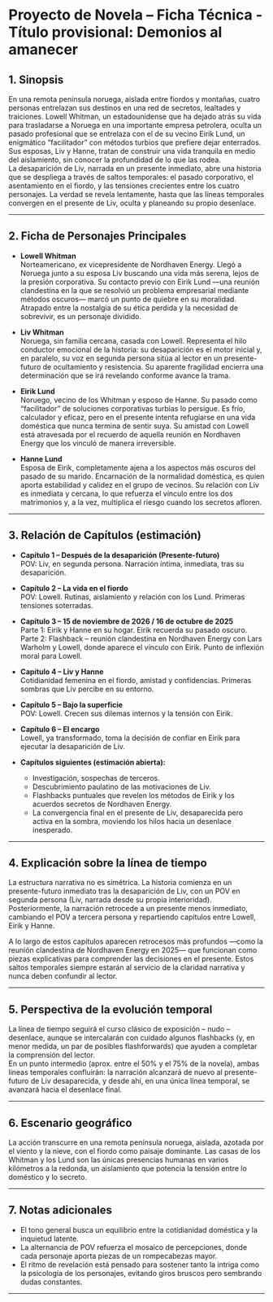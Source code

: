 # Proyecto de Novela – Ficha Técnica - Título provisional: Demonios al amanecer

## 1. Sinopsis
En una remota península noruega, aislada entre fiordos y montañas, cuatro personas entrelazan sus destinos en una red de secretos, lealtades y traiciones. Lowell Whitman, un estadounidense que ha dejado atrás su vida para trasladarse a Noruega en una importante empresa petrolera, oculta un pasado profesional que se entrelaza con el de su vecino Eirik Lund, un enigmático “facilitador” con métodos turbios que prefiere dejar enterrados. Sus esposas, Liv y Hanne, tratan de construir una vida tranquila en medio del aislamiento, sin conocer la profundidad de lo que las rodea.  
La desaparición de Liv, narrada en un presente inmediato, abre una historia que se despliega a través de saltos temporales: el pasado corporativo, el asentamiento en el fiordo, y las tensiones crecientes entre los cuatro personajes. La verdad se revela lentamente, hasta que las líneas temporales convergen en el presente de Liv, oculta y planeando su propio desenlace.

---

## 2. Ficha de Personajes Principales

- **Lowell Whitman**  
  Norteamericano, ex vicepresidente de Nordhaven Energy. Llegó a Noruega junto a su esposa Liv buscando una vida más serena, lejos de la presión corporativa. Su contacto previo con Eirik Lund —una reunión clandestina en la que se resolvió un problema empresarial mediante métodos oscuros— marcó un punto de quiebre en su moralidad. Atrapado entre la nostalgia de su ética perdida y la necesidad de sobrevivir, es un personaje dividido.

- **Liv Whitman**  
  Noruega, sin familia cercana, casada con Lowell. Representa el hilo conductor emocional de la historia: su desaparición es el motor inicial y, en paralelo, su voz en segunda persona sitúa al lector en un presente-futuro de ocultamiento y resistencia. Su aparente fragilidad encierra una determinación que se irá revelando conforme avance la trama.

- **Eirik Lund**  
  Noruego, vecino de los Whitman y esposo de Hanne. Su pasado como “facilitador” de soluciones corporativas turbias lo persigue. Es frío, calculador y eficaz, pero en el presente intenta refugiarse en una vida doméstica que nunca termina de sentir suya. Su amistad con Lowell está atravesada por el recuerdo de aquella reunión en Nordhaven Energy que los vinculó de manera irreversible.

- **Hanne Lund**  
  Esposa de Eirik, completamente ajena a los aspectos más oscuros del pasado de su marido. Encarnación de la normalidad doméstica, es quien aporta estabilidad y calidez en el grupo de vecinos. Su relación con Liv es inmediata y cercana, lo que refuerza el vínculo entre los dos matrimonios y, a la vez, multiplica el riesgo cuando los secretos afloren.

---

## 3. Relación de Capítulos (estimación)

- **Capítulo 1 – Después de la desaparición (Presente-futuro)**  
  POV: Liv, en segunda persona. Narración íntima, inmediata, tras su desaparición.

- **Capítulo 2 – La vida en el fiordo**  
  POV: Lowell. Rutinas, aislamiento y relación con los Lund. Primeras tensiones soterradas.

- **Capítulo 3 – 15 de noviembre de 2026 / 16 de octubre de 2025**  
  Parte 1: Eirik y Hanne en su hogar. Eirik recuerda su pasado oscuro.  
  Parte 2: Flashback – reunión clandestina en Nordhaven Energy con Lars Warholm y Lowell, donde aparece el vínculo con Eirik. Punto de inflexión moral para Lowell.

- **Capítulo 4 – Liv y Hanne**  
  Cotidianidad femenina en el fiordo, amistad y confidencias. Primeras sombras que Liv percibe en su entorno.

- **Capítulo 5 – Bajo la superficie**  
  POV: Lowell. Crecen sus dilemas internos y la tensión con Eirik.

- **Capítulo 6 – El encargo**  
  Lowell, ya transformado, toma la decisión de confiar en Eirik para ejecutar la desaparición de Liv.

- **Capítulos siguientes (estimación abierta):**  
  - Investigación, sospechas de terceros.  
  - Descubrimiento paulatino de las motivaciones de Liv.  
  - Flashbacks puntuales que revelen los métodos de Eirik y los acuerdos secretos de Nordhaven Energy.  
  - La convergencia final en el presente de Liv, desaparecida pero activa en la sombra, moviendo los hilos hacia un desenlace inesperado.

---

## 4. Explicación sobre la línea de tiempo
La estructura narrativa no es simétrica. La historia comienza en un presente-futuro inmediato tras la desaparición de Liv, con un POV en segunda persona (Liv, narrada desde su propia interioridad). Posteriormente, la narración retrocede a un presente menos inmediato, cambiando el POV a tercera persona y repartiendo capítulos entre Lowell, Eirik y Hanne.  

A lo largo de estos capítulos aparecen retrocesos más profundos —como la reunión clandestina de Nordhaven Energy en 2025— que funcionan como piezas explicativas para comprender las decisiones en el presente. Estos saltos temporales siempre estarán al servicio de la claridad narrativa y nunca deben confundir al lector.

---

## 5. Perspectiva de la evolución temporal
La línea de tiempo seguirá el curso clásico de exposición – nudo – desenlace, aunque se intercalarán con cuidado algunos flashbacks (y, en menor medida, un par de posibles flashforwards) que ayuden a completar la comprensión del lector.  
En un punto intermedio (aprox. entre el 50% y el 75% de la novela), ambas líneas temporales confluirán: la narración alcanzará de nuevo al presente-futuro de Liv desaparecida, y desde ahí, en una única línea temporal, se avanzará hacia el desenlace final.

---

## 6. Escenario geográfico
La acción transcurre en una remota península noruega, aislada, azotada por el viento y la nieve, con el fiordo como paisaje dominante. Las casas de los Whitman y los Lund son las únicas presencias humanas en varios kilómetros a la redonda, un aislamiento que potencia la tensión entre lo doméstico y lo secreto.

---

## 7. Notas adicionales
- El tono general busca un equilibrio entre la cotidianidad doméstica y la inquietud latente.  
- La alternancia de POV refuerza el mosaico de percepciones, donde cada personaje aporta piezas de un rompecabezas mayor.  
- El ritmo de revelación está pensado para sostener tanto la intriga como la psicología de los personajes, evitando giros bruscos pero sembrando dudas constantes.  

---

